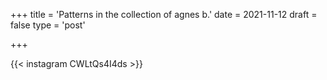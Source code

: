 +++
title = 'Patterns in the collection of agnes b.'
date = 2021-11-12
draft = false
type = 'post'

+++

{{< instagram CWLtQs4I4ds >}}

